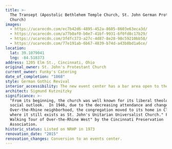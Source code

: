 ```yaml
---
title: >-
  The Transept (Apostolic Bethlehem Temple Church, St. John German Protestant
  Church)
images:
  - https://ucarecdn.com/ec7b42d6-4895-452a-8605-8603e63eca3d/
  - https://ucarecdn.com/a77b0af0-b0e7-41bf-9931-6f0fd8c17b29/
  - https://ucarecdn.com/3fdfc373-a27c-4d87-8e28-98c59210bb58/
  - https://ucarecdn.com/77e191ab-6b67-4839-b74d-a43b8bd1a6ce/
location:
  lat: 39.1079041
  lng: -84.518373
address: 1205 Elm St., Cincinnati, Ohio
original_owner: St. John's Protestant Church
current_owner: Funky's Catering
date_of_completion: "1868"
style: German Gothic Revival
interior_accessibility: The new event center has a bar area open to the public daily from 4 pm.
architect: Sigmund Kutznitzky
significance: >-
  "From its beginning, the church was well known for its liberal theology and
  social outlook.  In 1946, due to the decreasing attendance and changes in the
  Over-the-Rhine neighborhood, the congregation moved to its home in Clifton,
  where it still exists as St. John's Unitarian Universalist Church." From "A
  Walking Tour of Over-the-Rhine West" by the Cincinnati Preservation
  Association.
historic_status: Listed on NRHP in 1973
renovation_date: "2015"
renovation_changes: Conversion to an events center.
---
```

